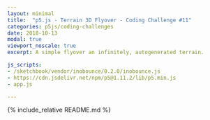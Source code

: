 ```yaml
---
layout: minimal
title:  "p5.js - Terrain 3D Flyover - Coding Challenge #11"
categories: p5js/coding-challenges
date: 2018-10-13
modal: true
viewport_noscale: true
excerpt: A simple flyover an infinitely, autogenerated terrain.

js_scripts:
- /sketchbook/vendor/inobounce/0.2.0/inobounce.js
- https://cdn.jsdelivr.net/npm/p5@1.11.2/lib/p5.min.js
- app.js

---
```


{% include_relative README.md %}


